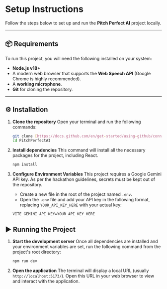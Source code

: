 # Setup Instructions

Follow the steps below to set up and run the **Pitch Perfect AI** project locally.

---

## 📦 Requirements
To run this project, you will need the following installed on your system:

- **Node.js v18+**
- A modern web browser that supports the **Web Speech API** (Google Chrome is highly recommended).
- A **working microphone**.
- **Git** for cloning the repository.

---

## ⚙️ Installation

1.  **Clone the repository**
    Open your terminal and run the following commands:
    ```bash
    git clone [https://docs.github.com/en/get-started/using-github/connecting-to-github](https://docs.github.com/en/get-started/using-github/connecting-to-github)
    cd PitchPerfectAI
    ```

2.  **Install dependencies**
    This command will install all the necessary packages for the project, including React.
    ```bash
    npm install
    ```

3.  **Configure Environment Variables**
    This project requires a Google Gemini API key. As per the hackathon guidelines, secrets must be kept out of the repository.

    * Create a new file in the root of the project named `.env`.
    * Open the `.env` file and add your API key in the following format, replacing `YOUR_API_KEY_HERE` with your actual key:
    ```
    VITE_GEMINI_API_KEY=YOUR_API_KEY_HERE
    ```

## ▶️ Running the Project

1.  **Start the development server**
    Once all dependencies are installed and your environment variables are set, run the following command from the project's root directory:
    ```bash
    npm run dev
    ```

2.  **Open the application**
    The terminal will display a local URL (usually `http://localhost:5173/`). Open this URL in your web browser to view and interact with the application.